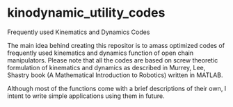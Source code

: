 # kinodynamic_utility_codes
Frequently used Kinematics and Dynamics Codes

The main idea behind creating this repositor is to amass optimized codes of frequently used kinematics and dynamics function of open chain manipulators. Please note that all the codes are based on screw theoretic formulation of kinematics and dynamics as described in Murrey, Lee, Shastry book (A Mathematical Introduction to Robotics) written in MATLAB. 

Although most of the functions come with a brief descriptions of their own, I intent to write simple applications using them in future.
